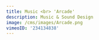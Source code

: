 ```yaml
---
title: Music <br> 'Arcade'
description: Music & Sound Design
image: /cms/images/Arcade.png
vimeoID: '234134838'
---
```




